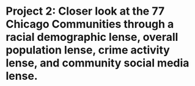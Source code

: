 # Project 2: Closer look at the 77 Chicago Communities through a racial demographic lense, overall population lense, crime activity lense, and community social media lense. 
